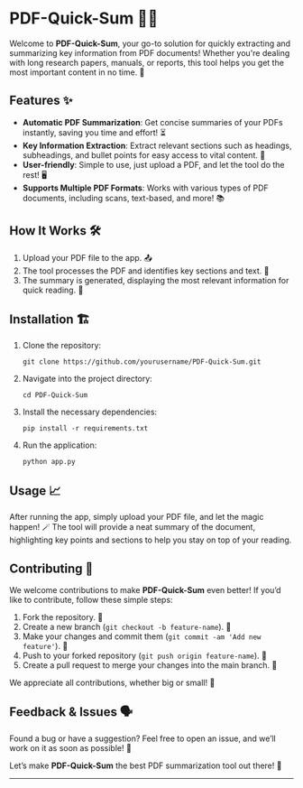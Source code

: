 # PDF-Quick-Sum 🚀📄

Welcome to **PDF-Quick-Sum**, your go-to solution for quickly extracting and summarizing key information from PDF documents! Whether you're dealing with long research papers, manuals, or reports, this tool helps you get the most important content in no time. 🚀

## Features ✨

- **Automatic PDF Summarization**: Get concise summaries of your PDFs instantly, saving you time and effort! ⏳
- **Key Information Extraction**: Extract relevant sections such as headings, subheadings, and bullet points for easy access to vital content. 🔑
- **User-friendly**: Simple to use, just upload a PDF, and let the tool do the rest! 🖥️
- **Supports Multiple PDF Formats**: Works with various types of PDF documents, including scans, text-based, and more! 📚

## How It Works 🛠️

1. Upload your PDF file to the app. 📤
2. The tool processes the PDF and identifies key sections and text. 🧠
3. The summary is generated, displaying the most relevant information for quick reading. 📝

## Installation 🏗️

1. Clone the repository:
    ```
    git clone https://github.com/yourusername/PDF-Quick-Sum.git
    ```

2. Navigate into the project directory:
    ```
    cd PDF-Quick-Sum
    ```

3. Install the necessary dependencies:
    ```
    pip install -r requirements.txt
    ```

4. Run the application:
    ```
    python app.py
    ```

## Usage 📈

After running the app, simply upload your PDF file, and let the magic happen! 🪄 The tool will provide a neat summary of the document, highlighting key points and sections to help you stay on top of your reading. 

## Contributing 🤝

We welcome contributions to make **PDF-Quick-Sum** even better! If you’d like to contribute, follow these simple steps:

1. Fork the repository. 🍴
2. Create a new branch (`git checkout -b feature-name`). 🌱
3. Make your changes and commit them (`git commit -am 'Add new feature'`). 📝
4. Push to your forked repository (`git push origin feature-name`). 🚀
5. Create a pull request to merge your changes into the main branch. 🔄

We appreciate all contributions, whether big or small! 🙌

## Feedback & Issues 🗣️

Found a bug or have a suggestion? Feel free to open an issue, and we’ll work on it as soon as possible! 💬

Let’s make **PDF-Quick-Sum** the best PDF summarization tool out there! 💪

---
